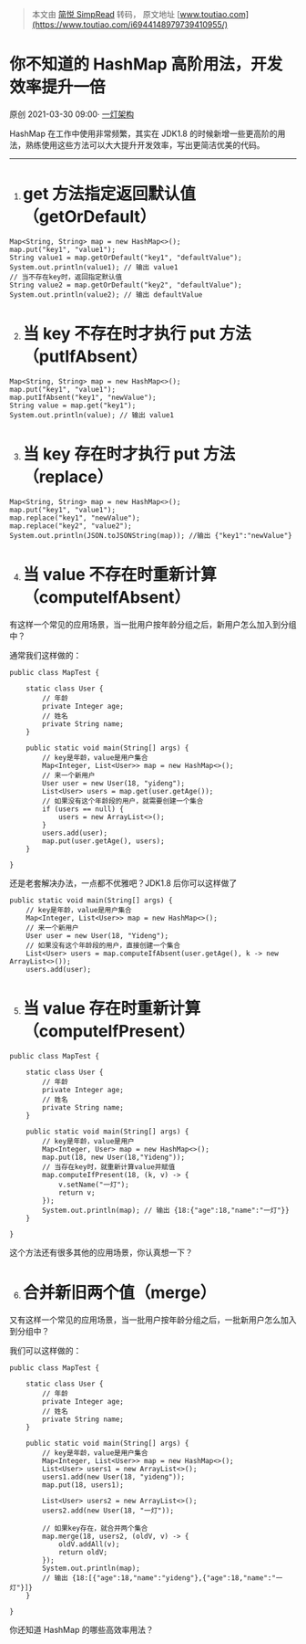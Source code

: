 > 本文由 [简悦 SimpRead](http://ksria.com/simpread/) 转码， 原文地址 [www.toutiao.com](https://www.toutiao.com/i6944148979739410955/)

你不知道的 HashMap 高阶用法，开发效率提升一倍
===========================

原创 2021-03-30 09:00· [一灯架构](/c/user/token/MS4wLjABAAAAPeHh4VHxdSVA9adkZXQymOMDUEIdFFXtSLa_PQdunHs/?source=tuwen_detail)

HashMap 在工作中使用非常频繁，其实在 JDK1.8 的时候新增一些更高阶的用法，熟练使用这些方法可以大大提升开发效率，写出更简洁优美的代码。

* * *

1. get 方法指定返回默认值（getOrDefault）
   ==============================

```
Map<String, String> map = new HashMap<>();
map.put("key1", "value1");
String value1 = map.getOrDefault("key1", "defaultValue");
System.out.println(value1); // 输出 value1
// 当不存在key时，返回指定默认值
String value2 = map.getOrDefault("key2", "defaultValue");
System.out.println(value2); // 输出 defaultValue
```

2. 当 key 不存在时才执行 put 方法（putIfAbsent）
   ====================================

```
Map<String, String> map = new HashMap<>();
map.put("key1", "value1");
map.putIfAbsent("key1", "newValue");
String value = map.get("key1");
System.out.println(value); // 输出 value1
```

3. 当 key 存在时才执行 put 方法（replace）
   ===============================

```
Map<String, String> map = new HashMap<>();
map.put("key1", "value1");
map.replace("key1", "newValue");
map.replace("key2", "value2");
System.out.println(JSON.toJSONString(map)); //输出 {"key1":"newValue"}
```

4. 当 value 不存在时重新计算（computeIfAbsent）
   ====================================

有这样一个常见的应用场景，当一批用户按年龄分组之后，新用户怎么加入到分组中？

通常我们这样做的：

```
public class MapTest {
  
    static class User {
        // 年龄
        private Integer age;
        // 姓名
        private String name;
    }

    public static void main(String[] args) {
        // key是年龄，value是用户集合
        Map<Integer, List<User>> map = new HashMap<>();
        // 来一个新用户
        User user = new User(18, "yideng");
        List<User> users = map.get(user.getAge());
        // 如果没有这个年龄段的用户，就需要创建一个集合
        if (users == null) {
            users = new ArrayList<>();
        }
        users.add(user);
        map.put(user.getAge(), users);
    }

}
```

还是老套解决办法，一点都不优雅吧？JDK1.8 后你可以这样做了

```
public static void main(String[] args) {
    // key是年龄，value是用户集合
    Map<Integer, List<User>> map = new HashMap<>();
    // 来一个新用户
    User user = new User(18, "Yideng");
    // 如果没有这个年龄段的用户，直接创建一个集合
    List<User> users = map.computeIfAbsent(user.getAge(), k -> new ArrayList<>());
    users.add(user);
```

5. 当 value 存在时重新计算（computeIfPresent）
   ====================================

```
public class MapTest {

    static class User {
        // 年龄
        private Integer age;
        // 姓名
        private String name;
    }

    public static void main(String[] args) {
        // key是年龄，value是用户
        Map<Integer, User> map = new HashMap<>();
        map.put(18, new User(18,"Yideng"));
        // 当存在key时，就重新计算value并赋值
        map.computeIfPresent(18, (k, v) -> {
            v.setName("一灯");
            return v;
        });
        System.out.println(map); // 输出 {18:{"age":18,"name":"一灯"}}
    }

}
```

这个方法还有很多其他的应用场景，你认真想一下？

6. 合并新旧两个值（merge）
   =================

又有这样一个常见的应用场景，当一批用户按年龄分组之后，一批新用户怎么加入到分组中？

我们可以这样做的：

```
public class MapTest {

    static class User {
        // 年龄
        private Integer age;
        // 姓名
        private String name;
    }

    public static void main(String[] args) {
        // key是年龄，value是用户集合
        Map<Integer, List<User>> map = new HashMap<>();
        List<User> users1 = new ArrayList<>();
        users1.add(new User(18, "yideng"));
        map.put(18, users1);
        
        List<User> users2 = new ArrayList<>();
        users2.add(new User(18, "一灯"));
      
        // 如果key存在，就合并两个集合
        map.merge(18, users2, (oldV, v) -> {
            oldV.addAll(v);
            return oldV;
        });
        System.out.println(map); 
		// 输出 {18:[{"age":18,"name":"yideng"},{"age":18,"name":"一灯"}]}
    }

}
```

你还知道 HashMap 的哪些高效率用法？
